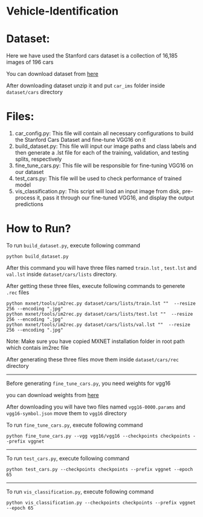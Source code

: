 # Vehicle-Identification

# Dataset: 
Here we have used the Stanford cars dataset is a collection of 16,185 images of 196 cars

You can download dataset from <a href="http://pyimg.co/9s9mx">here</a>

After downloading dataset unzip it and put `car_ims` folder inside `dataset/cars` directory

# Files:
1. car_config.py: This file will contain all necessary configurations to build the Stanford Cars Dataset and fine-tune VGG16 on it
2. build_dataset.py: This file will input our image paths and class labels and then generate a .lst file for each of the training, validation, and testing splits, respectively
3. fine_tune_cars.py: This file will be responsible for fine-tuning VGG16 on our dataset
4. test_cars.py: This file will be used to check performance of trained model
5. vis_classification.py: This script will load an input image from disk, pre-process it, pass it through our fine-tuned VGG16, and display the output predictions

# How to Run?
To run `build_dataset.py`, execute following command

`python build_dataset.py`

After this command you will have three files named `train.lst` , `test.lst` and `val.lst` inside `dataset/cars/lists` directory.

After getting these three files, execute following commands to generete `.rec` files

`python mxnet/tools/im2rec.py dataset/cars/lists/train.lst ""  --resize 256 --encoding ".jpg"` <br>
`python mxnet/tools/im2rec.py dataset/cars/lists/test.lst ""  --resize 256 --encoding ".jpg"` <br>
`python mxnet/tools/im2rec.py dataset/cars/lists/val.lst ""  --resize 256 --encoding ".jpg"`

Note: Make sure you have copied MXNET installation folder in root path which contais im2rec file

After generating these three files move them inside `dataset/cars/rec` directory
<hr>

Before generating `fine_tune_cars.py`, you need weights for vgg16

you can download weights from <a href="http://data.dmlc.ml/models/imagenet/vgg/">here</a>

After downloading you will have two files named `vgg16-0000.params` and `vgg16-symbol.json` move them to `vgg16` directory

To run `fine_tune_cars.py`, execute following command

`python fine_tune_cars.py --vgg vgg16/vgg16 --checkpoints checkpoints --prefix vggnet`

<hr>

To run `test_cars.py`, execute following command

`python test_cars.py --checkpoints checkpoints --prefix vggnet --epoch 65`

<hr>

To run `vis_classification.py`, execute following command

`python vis_classification.py --checkpoints checkpoints --prefix vggnet --epoch 65`
